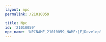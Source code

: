 ```yaml
---
layout: npc
permalink: /21010059

title: Npc
id: '21010059'
npc_name: 'NPCNAME_21010059_NAME:[F]Develop'
---
```


